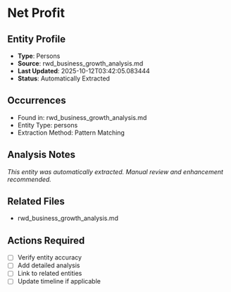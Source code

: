 # Net Profit

## Entity Profile
- **Type**: Persons
- **Source**: rwd_business_growth_analysis.md
- **Last Updated**: 2025-10-12T03:42:05.083444
- **Status**: Automatically Extracted

## Occurrences
- Found in: rwd_business_growth_analysis.md
- Entity Type: persons
- Extraction Method: Pattern Matching

## Analysis Notes
*This entity was automatically extracted. Manual review and enhancement recommended.*

## Related Files
- rwd_business_growth_analysis.md

## Actions Required
- [ ] Verify entity accuracy
- [ ] Add detailed analysis
- [ ] Link to related entities
- [ ] Update timeline if applicable
